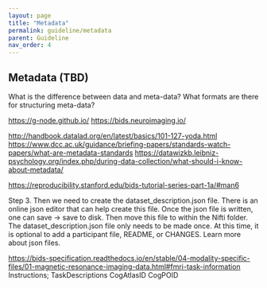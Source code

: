 ```yaml
---
layout: page
title: "Metadata"
permalink: guideline/metadata
parent: Guideline
nav_order: 4
---
```


## Metadata (TBD)
What is the difference between data and meta-data?
What formats are there for structuring meta-data?

https://g-node.github.io/
https://bids.neuroimaging.io/

http://handbook.datalad.org/en/latest/basics/101-127-yoda.html
https://www.dcc.ac.uk/guidance/briefing-papers/standards-watch-papers/what-are-metadata-standards
https://datawizkb.leibniz-psychology.org/index.php/during-data-collection/what-should-i-know-about-metadata/


https://reproducibility.stanford.edu/bids-tutorial-series-part-1a/#man6


Step 3. Then we need to create the dataset_description.json file. There is an online json editor that can help create this file. Once the json file is written, one can save -> save to disk. Then move this file to within the Nifti folder. The dataset_description.json file only needs to be made once. At this time, it is optional to add a participant file, README, or CHANGES. Learn more about json files. 

https://bids-specification.readthedocs.io/en/stable/04-modality-specific-files/01-magnetic-resonance-imaging-data.html#fmri-task-information
Instructions; 
TaskDescriptions
CogAtlasID
CogPOID
